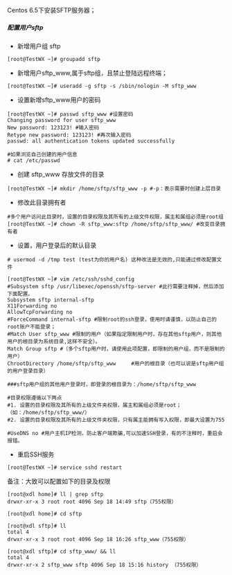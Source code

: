 Centos 6.5下安装SFTP服务器；

##### 配置用户sftp
- 新增用户组 sftp
```shell
[root@TestWX ~]# groupadd sftp
```
- 新增用户sftp_www,属于sftp组，且禁止登陆远程终端；
```shell
[root@TestWX ~]# useradd -g sftp -s /sbin/nologin -M sftp_www
```
- 设置新增sftp_www用户的密码
```shell
[root@TestWX ~]# passwd sftp_www #设置密码
Changing password for user sftp_www
New password: 123123! #输入密码
Retype new password: 123123! #再次输入密码
passwd: all authentication tokens updated successfully

#如果浏览自己创建的用户信息
# cat /etc/passwd 
```
- 创建 sftp_www 存放文件的目录
```shell
[root@TestWX ~]# mkdir /home/sftp/sftp_www -p #-p：表示需要时创建上层目录
```
- 修改此目录拥有者
```shell
#多个用户访问此目录时，设置的目录权限及其所有的上级文件权限，属主和属组必须是root组
[root@TestWX ~]# chown -R sftp_www:sftp /home/sftp/sftp_www/ #改变目录拥有者
```
- 设置，用户登录后的默认目录
```
# usermod -d /tmp test (test为你的用户名) 这种改法是无效的,只能通过修改配置文件

[root@TestWX ~]# vim /etc/ssh/sshd_config
#Subsystem sftp /usr/libexec/openssh/sftp-server #此行需要注释掉，然后添加下面配置。
Subsystem sftp internal-sftp
X11Forwarding no
AllowTcpForwarding no
#ForceCommand internal-sftp #限制root的ssh登录，使用时请谨慎，以防止自己的root账户不能登录；
#Match User sftp_www #限制的用户（如果指定限制用户时，存在其他sftp用户，则其他用户的根目录为系统目录,这样不安全）。
Match Group sftp #（多个sftp用户时，请使用此项配置，即限制的用户组，而不是限制的用户）
ChrootDirectory /home/sftp/sftp_www     #用户的根目录（也可以说是sftp用户组的用户登录目录）

###sftp用户组的其他用户登录时，即登录的根目录为：/home/sftp/sftp_www

#目录权限遵循以下两点
#1. 设置的目录权限及其所有的上级文件夹权限，属主和属组必须是root；（如：/home/sftp/sftp_www/）
#2. 设置的目录权限及其所有的上级文件夹权限，只有属主能拥有写入权限，即最大设置为755

#UseDNS no #用户主机IP检测，防止客户端欺骗,可以加速SSH登录，有的不注释时，重启会报错。

```
- 重启SSH服务
```shell
[root@TestWX ~]# service sshd restart
```


备注：大致可以配置如下的目录及权限
```shell
[root@xdl home]# ll | grep sftp
drwxr-xr-x 3 root root 4096 Sep 18 14:49 sftp（755权限）

[root@xdl home]# cd sftp 

[root@xdl sftp]# ll
total 4
drwxr-xr-x 3 root root 4096 Sep 18 16:26 sftp_www（755权限）

[root@xdl sftp]# cd sftp_www/ && ll
total 4
drwxr-xr-x 2 sftp_www sftp 4096 Sep 18 15:16 history （755权限）

```
